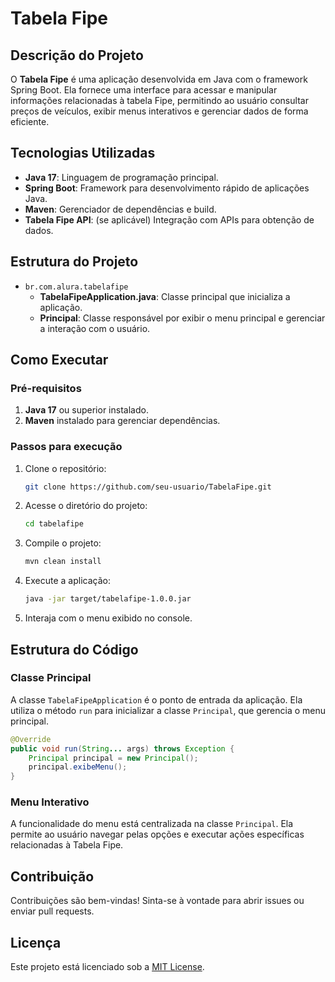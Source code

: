 # Tabela Fipe

## Descrição do Projeto
O **Tabela Fipe** é uma aplicação desenvolvida em Java com o framework Spring Boot. Ela fornece uma interface para acessar e manipular informações relacionadas à tabela Fipe, permitindo ao usuário consultar preços de veículos, exibir menus interativos e gerenciar dados de forma eficiente.

## Tecnologias Utilizadas
- **Java 17**: Linguagem de programação principal.
- **Spring Boot**: Framework para desenvolvimento rápido de aplicações Java.
- **Maven**: Gerenciador de dependências e build.
- **Tabela Fipe API**: (se aplicável) Integração com APIs para obtenção de dados.

## Estrutura do Projeto

- `br.com.alura.tabelafipe`
  - **TabelaFipeApplication.java**: Classe principal que inicializa a aplicação.
  - **Principal**: Classe responsável por exibir o menu principal e gerenciar a interação com o usuário.

## Como Executar

### Pré-requisitos
1. **Java 17** ou superior instalado.
2. **Maven** instalado para gerenciar dependências.

### Passos para execução
1. Clone o repositório:
   ```bash
   git clone https://github.com/seu-usuario/TabelaFipe.git
   ```

2. Acesse o diretório do projeto:
   ```bash
   cd tabelafipe
   ```

3. Compile o projeto:
   ```bash
   mvn clean install
   ```

4. Execute a aplicação:
   ```bash
   java -jar target/tabelafipe-1.0.0.jar
   ```

5. Interaja com o menu exibido no console.

## Estrutura do Código

### Classe Principal
A classe `TabelaFipeApplication` é o ponto de entrada da aplicação. Ela utiliza o método `run` para inicializar a classe `Principal`, que gerencia o menu principal.

```java
@Override
public void run(String... args) throws Exception {
    Principal principal = new Principal();
    principal.exibeMenu();
}
```

### Menu Interativo
A funcionalidade do menu está centralizada na classe `Principal`. Ela permite ao usuário navegar pelas opções e executar ações específicas relacionadas à Tabela Fipe.

## Contribuição
Contribuições são bem-vindas! Sinta-se à vontade para abrir issues ou enviar pull requests.

## Licença
Este projeto está licenciado sob a [MIT License](LICENSE).
